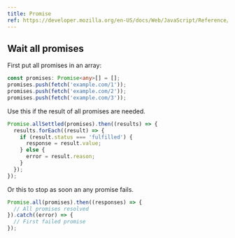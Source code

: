 ```yaml
---
title: Promise
ref: https://developer.mozilla.org/en-US/docs/Web/JavaScript/Reference/Global_Objects/Promise/all
---
```


## Wait all promises

First put all promises in an array:

```ts
const promises: Promise<any>[] = [];
promises.push(fetch('example.com/1'));
promises.push(fetch('example.com/2'));
promises.push(fetch('example.com/3'));
```

Use this if the result of all promises are needed.

```ts
Promise.allSettled(promises).then((results) => {
  results.forEach((result) => {
    if (result.status === 'fulfilled') {
      response = result.value;
    } else {
      error = result.reason;
    }
  });
});
```

Or this to stop as soon an any promise fails.

```ts
Promise.all(promises).then((responses) => {
  // All promises resolved
}).catch((error) => {
  // First failed promise
});
```
